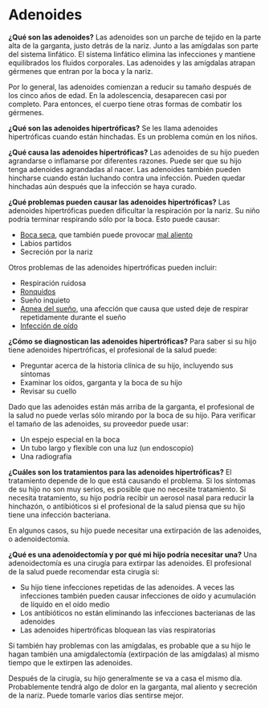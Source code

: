 Adenoides
=========


**¿Qué son las adenoides?** 
Las adenoides son un parche de tejido en la parte alta de la garganta, justo detrás de la nariz. Junto a las amígdalas son parte del sistema linfático. El sistema linfático elimina las infecciones y mantiene equilibrados los fluidos corporales. Las adenoides y las amígdalas atrapan gérmenes que entran por la boca y la nariz.


Por lo general, las adenoides comienzan a reducir su tamaño después de los cinco años de edad. En la adolescencia, desaparecen casi por completo. Para entonces, el cuerpo tiene otras formas de combatir los gérmenes.
 


**¿Qué son las adenoides hipertróficas?** 
Se les llama adenoides hipertróficas cuando están hinchadas. Es un problema común en los niños. 


**¿Qué causa las adenoides hipertróficas?** 
Las adenoides de su hijo pueden agrandarse o inflamarse por diferentes razones. Puede ser que su hijo tenga adenoides agrandadas al nacer. Las adenoides también pueden hincharse cuando están luchando contra una infección. Pueden quedar hinchadas aún después que la infección se haya curado.


 **¿Qué problemas pueden causar las adenoides hipertróficas?** 
Las adenoides hipertróficas pueden dificultar la respiración por la nariz. Su niño podría terminar respirando sólo por la boca. Esto puede causar:


* [Boca seca](https://medlineplus.gov/spanish/drymouth.html), que también puede provocar [mal aliento](https://medlineplus.gov/spanish/badbreath.html)
* Labios partidos
* Secreción por la nariz


Otros problemas de las adenoides hipertróficas pueden incluir:


* Respiración ruidosa
* [Ronquidos](https://medlineplus.gov/spanish/snoring.html)
* Sueño inquieto
* [Apnea del sueño](https://medlineplus.gov/spanish/sleepapnea.html), una afección que causa que usted deje de respirar repetidamente durante el sueño
* [Infección de oído](https://medlineplus.gov/spanish/earinfections.html)


**¿Cómo se diagnostican las adenoides hipertróficas?**
Para saber si su hijo tiene adenoides hipertróficas, el profesional de la salud puede:


* Preguntar acerca de la historia clínica de su hijo, incluyendo sus síntomas
* Examinar los oídos, garganta y la boca de su hijo
* Revisar su cuello


Dado que las adenoides están más arriba de la garganta, el profesional de la salud no puede verlas sólo mirando por la boca de su hijo. Para verificar el tamaño de las adenoides, su proveedor puede usar:


* Un espejo especial en la boca
* Un tubo largo y flexible con una luz (un endoscopio)
* Una radiografía


**¿Cuáles son los tratamientos para las adenoides hipertróficas?**
El tratamiento depende de lo que está causando el problema. Si los síntomas de su hijo no son muy serios, es posible que no necesite tratamiento. Si necesita tratamiento, su hijo podría recibir un aerosol nasal para reducir la hinchazón, o antibióticos si el profesional de la salud piensa que su hijo tiene una infección bacteriana.


En algunos casos, su hijo puede necesitar una extirpación de las adenoides, o adenoidectomía.


**¿Qué es una adenoidectomía y por qué mi hijo podría necesitar una?** 
Una adenoidectomía es una cirugía para extirpar las adenoides. El profesional de la salud puede recomendar esta cirugía si:


* Su hijo tiene infecciones repetidas de las adenoides. A veces las infecciones también pueden causar infecciones de oído y acumulación de líquido en el oído medio
* Los antibióticos no están eliminando las infecciones bacterianas de las adenoides
* Las adenoides hipertróficas bloquean las vías respiratorias


Si también hay problemas con las amígdalas, es probable que a su hijo le hagan también una amigdalectomía (extirpación de las amígdalas) al mismo tiempo que le extirpen las adenoides.


Después de la cirugía, su hijo generalmente se va a casa el mismo día. Probablemente tendrá algo de dolor en la garganta, mal aliento y secreción de la nariz. Puede tomarle varios días sentirse mejor.

